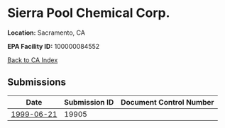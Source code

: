 # Sierra Pool Chemical Corp.

**Location:** Sacramento, CA

**EPA Facility ID:** 100000084552

[Back to CA Index](../../index.md)

## Submissions

| Date | Submission ID | Document Control Number |
|------|--------------|-------------------------|
| [1999-06-21](submissions/19905.md) | 19905 |  |
